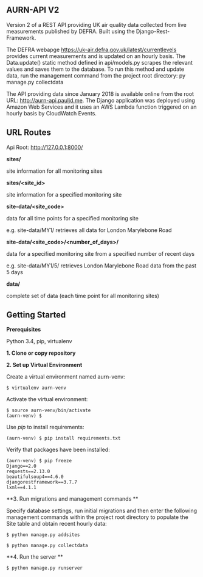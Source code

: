 AURN-API V2
------------

Version 2 of a REST API providing UK air quality data collected from live measurements published by DEFRA.
Built using the Django-Rest-Framework.

The DEFRA webapge https://uk-air.defra.gov.uk/latest/currentlevels provides
current measurements and is updated on an hourly basis. The Data.update() static method
defined in api/models.py scrapes the relevant values and saves them to the database.
To run this method and update data, run the management command from the project root directory: py manage.py collectdata

The API providing data since January 2018 is available online from the root URL:  http://aurn-api.pauljd.me. The Django application was deployed using Amazon Web Services and it uses an AWS Lambda function triggered on an hourly basis by CloudWatch Events.

URL Routes
----------
Api Root: http://127.0.0.1:8000/

**sites/**

site information for all monitoring sites

**sites/<site_id>**

site information for a specified monitoring site

**site-data/<site_code>**

data for all time points for a specified monitoring site

e.g. site-data/MY1/ retrieves all data for London Marylebone Road

**site-data/<site_code>/<number_of_days>/**

data for a specified monitoring site from a specified number of recent days

e.g. site-data/MY1/5/ retrieves London Marylebone Road data from the past 5 days


**data/**

complete set of data (each time point for all monitoring sites)


Getting Started
---------------


**Prerequisites**

Python 3.4, pip, virtualenv

**1. Clone or copy repository**

**2. Set up Virtual Environment**

Create a virtual environment named aurn-venv:

    $ virtualenv aurn-venv

Activate the virtual environment:

    $ source aurn-venv/bin/activate
    (aurn-venv) $

Use *pip* to install requirements:

    (aurn-venv) $ pip install requirements.txt

Verify that packages have been installed:

    (aurn-venv) $ pip freeze
    Django==2.0
    requests==2.13.0
    beautifulsoup4==4.6.0
    djangorestframework==3.7.7
    lxml==4.1.1

**3. Run migrations and management commands **

Specify database settings, run initial migrations and then enter the following management commands within the project root directory to populate the Site table and obtain recent hourly data:

    $ python manage.py addsites

    $ python manage.py collectdata

**4. Run the server **

    $ python manage.py runserver
